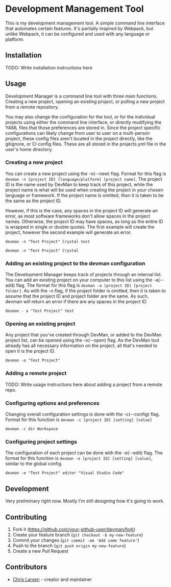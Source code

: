 # Development Management Tool

This is my development management tool. A simple command line interface that automates certain features. It's partially inspired by Webpack, but unlike Webpack, it can be configured and used with any language or platform.

## Installation

TODO: Write installation instructions here

## Usage

Development Manager is a command line tool with three main functions. Creating a new project, opening an existing project, or pulling a new project from a remote repository.

You may also change the configuration for the tool, or for the individual projects using either the command line interface, or directly modifying the YAML files that those preferences are stored in. Since the project specific configurations can likely change from user to user on a multi-person project, these config files aren't located in the project directly, like the gitignore, or CI config files. These are all stored in the projects.yml file in the user's home directory.

### Creating a new project

You can create a new project using the -n(--new) flag. Format for this flag is `devman -n [project ID] [language/platform] [project name]`. The project ID is the name used by DevMan to keep track of this project, while the project name is what will be used when creating the project in your chosen language or framework. If the project name is omitted, then it is taken to be the same as the project ID.

However, if this is the case, any spaces in the project ID will generate an error, as most software frameworks don't allow spaces in the project names. Otherwise, the project ID may have spaces, as long as the entire ID is wrapped in single or double quotes. The first example will create the project, however the second example will generate an error.

```
devman -n "Test Project" Crystal test
```
```
devman -n "Test Project" Crystal
```

### Adding an existing project to the devman configuration

The Development Manager keeps track of projects through an internal list. You can add an existing project on your computer to this list using the -a(--add) flag. The format for this flag is `devman -a [project ID] [project folder]`. As with the -n flag, if the project folder is omitted, then it is taken to assume that the project ID and project folder are the same. As such, devman will return an error if there are any spaces in the project ID.

```
devman - a "Test Project" test
```

### Opening an existing project

Any project that you've created through DevMan, or added to the DevMan project list, can be opened using the -o(--open) flag. As the DevMan tool already has all necessary information on the project, all that's needed to open it is the project ID.
```
devman -o "Test Project"
```

### Adding a remote project

TODO: Write usage instructions here about adding a project from a remote repo.

### Configuring options and preferences

Changing overall configuration settings is done with the -c(--config) flag. Format for this function is `devman -c [project ID] [setting] [value]`
```
devman -c dir Workspace
```

### Configuring project settings

The configuration of each project can be done with the -e(--edit) flag. The format for this function is `devman -e [project ID] [setting] [value]`, similar to the global config.
```
devman -e "Test Project" editor "Visual Studio Code"
```

## Development

Very preliminary right now. Mostly I'm still designing how it's going to work.

## Contributing

1. Fork it (<https://github.com/your-github-user/devman/fork>)
2. Create your feature branch (`git checkout -b my-new-feature`)
3. Commit your changes (`git commit -am 'Add some feature'`)
4. Push to the branch (`git push origin my-new-feature`)
5. Create a new Pull Request

## Contributors

- [Chris Larsen](https://github.com/your-github-user) - creator and maintainer
